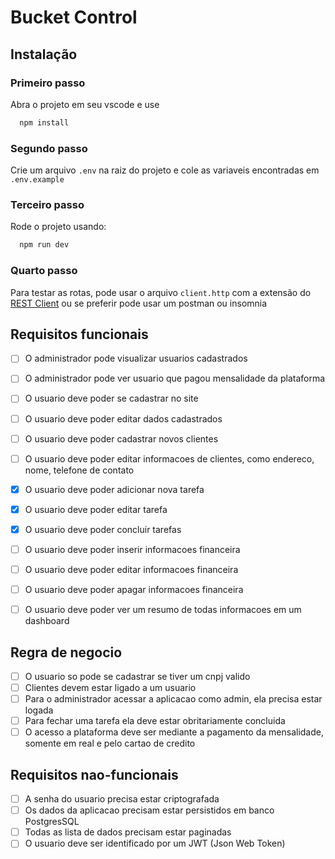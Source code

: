 # Bucket Control

## Instalação

### Primeiro passo
Abra o projeto em seu vscode e use

```bash
  npm install
```

### Segundo passo
Crie um arquivo ```.env``` na raiz do projeto e cole as variaveis encontradas em ```.env.example```

### Terceiro passo
Rode o projeto usando:

```bash
  npm run dev
```

### Quarto passo
Para testar as rotas, pode usar o arquivo ```client.http``` com a extensão do [REST Client](https://marketplace.visualstudio.com/items?itemName=humao.rest-client) ou se preferir pode usar um postman ou insomnia

## Requisitos funcionais
- [ ] O administrador pode visualizar usuarios cadastrados
- [ ] O administrador pode ver usuario que pagou mensalidade da plataforma

- [ ] O usuario deve poder se cadastrar no site
- [ ] O usuario deve poder editar dados cadastrados
- [ ] O usuario deve poder cadastrar novos clientes
- [ ] O usuario deve poder editar informacoes de clientes, como endereco, nome, telefone de contato
- [X] O usuario deve poder adicionar nova tarefa
- [X] O usuario deve poder editar tarefa
- [X] O usuario deve poder concluir tarefas
- [ ] O usuario deve poder inserir informacoes financeira
- [ ] O usuario deve poder editar informacoes financeira
- [ ] O usuario deve poder apagar informacoes financeira
- [ ] O usuario deve poder ver um resumo de todas informacoes em um dashboard

## Regra de negocio
- [ ] O usuario so pode se cadastrar se tiver um cnpj valido
- [ ] Clientes devem estar ligado a um usuario
- [ ] Para o administrador acessar a aplicacao como admin, ela precisa estar logada
- [ ] Para fechar uma tarefa ela deve estar obritariamente concluida
- [ ] O acesso a plataforma deve ser mediante a pagamento da mensalidade, somente em real e pelo cartao de credito

## Requisitos nao-funcionais
- [ ] A senha do usuario precisa estar criptografada
- [ ] Os dados da aplicacao precisam estar persistidos em banco PostgresSQL
- [ ] Todas as lista de dados precisam estar paginadas
- [ ] O usuario deve ser identificado por um JWT (Json Web Token)
